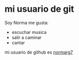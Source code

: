 # mi usuario de git
Soy Norma
me gusta:
- escuchar musica
- salir a caminar
- cantar


mi usuario de github es [normarg7](https://github.com/normarg7)